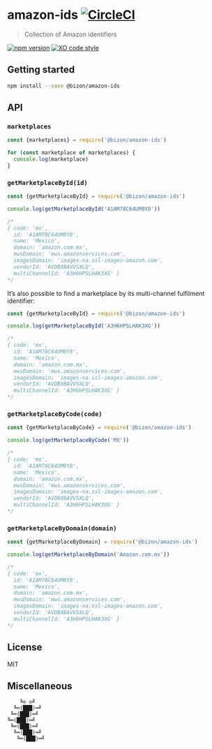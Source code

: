 # amazon-ids [![CircleCI](https://circleci.com/gh/bizon/amazon-ids.svg?style=svg)](https://circleci.com/gh/bizon/amazon-ids)

> Collection of Amazon identifiers

[![npm version](https://badgen.net/npm/v/@bizon/amazon-ids)](https://www.npmjs.com/package/@bizon/amazon-ids)
[![XO code style](https://badgen.net/badge/code%20style/XO/cyan)](https://github.com/xojs/xo)

## Getting started

```bash
npm install --save @bizon/amazon-ids
```

## API

### `marketplaces`

```js
const {marketplaces} = require('@bizon/amazon-ids')

for (const marketplace of marketplaces) {
  console.log(marketplace)
}
```

### `getMarketplaceById(id)`

```js
const {getMarketplaceById} = require('@bizon/amazon-ids')

console.log(getMarketplaceById('A1AM78C64UM0Y8'))

/*
{ code: 'mx',
  id: 'A1AM78C64UM0Y8',
  name: 'Mexico',
  domain: 'amazon.com.mx',
  mwsDomain: 'mws.amazonservices.com',
  imagesDomain: 'images-na.ssl-images-amazon.com',
  vendorId: 'AVDBXBAVVSXLQ',
  multiChannelId: 'A3H6HPSLHAK3XG' }
*/
```

It’s also possible to find a marketplace by its multi-channel fulfilment identifier:

```js
const {getMarketplaceById} = require('@bizon/amazon-ids')

console.log(getMarketplaceById('A3H6HPSLHAK3XG'))

/*
{ code: 'mx',
  id: 'A1AM78C64UM0Y8',
  name: 'Mexico',
  domain: 'amazon.com.mx',
  mwsDomain: 'mws.amazonservices.com',
  imagesDomain: 'images-na.ssl-images-amazon.com',
  vendorId: 'AVDBXBAVVSXLQ',
  multiChannelId: 'A3H6HPSLHAK3XG' }
*/
```

### `getMarketplaceByCode(code)`

```js
const {getMarketplaceByCode} = require('@bizon/amazon-ids')

console.log(getMarketplaceByCode('MX'))

/*
{ code: 'mx',
  id: 'A1AM78C64UM0Y8',
  name: 'Mexico',
  domain: 'amazon.com.mx',
  mwsDomain: 'mws.amazonservices.com',
  imagesDomain: 'images-na.ssl-images-amazon.com',
  vendorId: 'AVDBXBAVVSXLQ',
  multiChannelId: 'A3H6HPSLHAK3XG' }
*/
```

### `getMarketplaceByDomain(domain)`

```js
const {getMarketplaceByDomain} = require('@bizon/amazon-ids')

console.log(getMarketplaceByDomain('Amazon.com.mx'))

/*
{ code: 'mx',
  id: 'A1AM78C64UM0Y8',
  name: 'Mexico',
  domain: 'amazon.com.mx',
  mwsDomain: 'mws.amazonservices.com',
  imagesDomain: 'images-na.ssl-images-amazon.com',
  vendorId: 'AVDBXBAVVSXLQ',
  multiChannelId: 'A3H6HPSLHAK3XG' }
*/
```

## License

MIT

## Miscellaneous

```
    ╚⊙ ⊙╝
  ╚═(███)═╝
 ╚═(███)═╝
╚═(███)═╝
 ╚═(███)═╝
  ╚═(███)═╝
   ╚═(███)═╝
```
